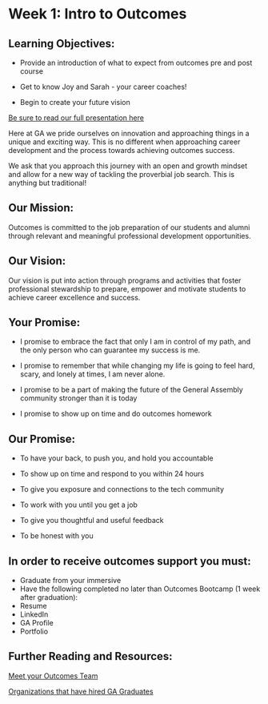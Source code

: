 # Week 1: Intro to Outcomes

## Learning Objectives:

* Provide an introduction of what to expect from outcomes pre and post course

* Get to know Joy and Sarah - your career coaches! 

* Begin to create your future vision 

[Be sure to read our full presentation here](https://github.com/ga-dc/outcomes/blob/master/roadmap/week01/OUTCOMES%20DC%20INTRO%20PRESENTATION.pdf) 

Here at GA we pride ourselves on innovation and approaching things in a unique and exciting way. This is no different when approaching career development and the process towards achieving outcomes success. 

We ask that you approach this journey with an open and growth mindset and allow for a new way of tackling the proverbial job search. This is anything but traditional!


## Our Mission:

Outcomes is committed to the job preparation of our students and alumni through relevant and meaningful professional development opportunities.

## Our Vision:

Our vision is put into action through programs and activities that foster professional stewardship to prepare, empower and motivate students to achieve career excellence and success.

## Your Promise: 
* I promise to embrace the fact that only I am in control of my path, and the only person who can guarantee my success is me.

* I promise to remember that while changing my life is going to feel hard, scary, and lonely at times, I am never alone.

* I promise to be a part of making the future of the General Assembly community stronger than it is today

* I promise to show up on time and do outcomes homework

## Our Promise: 
* To have your back, to push you, and hold you accountable

* To show up on time and respond to you within 24 hours

* To give you exposure and connections to the tech community

* To work with you until you get a job

* To give you thoughtful and useful feedback

* To be honest with you 

## In order to receive outcomes support you must: 
* Graduate from your immersive 
* Have the following completed no later than Outcomes Bootcamp (1 week after graduation): 
* Resume 
* LinkedIn 
* GA Profile 
* Portfolio

## Further Reading and Resources: 
[Meet your Outcomes Team](https://github.com/ga-dc/outcomes/blob/master/outcomes-intro.md) 

[Organizations that have hired GA Graduates](https://docs.google.com/spreadsheets/d/1LlQlDoVDDDuTvrg2poqFX-2X7zEilUhJy04DuytWwL4/edit#gid=357230139) 

